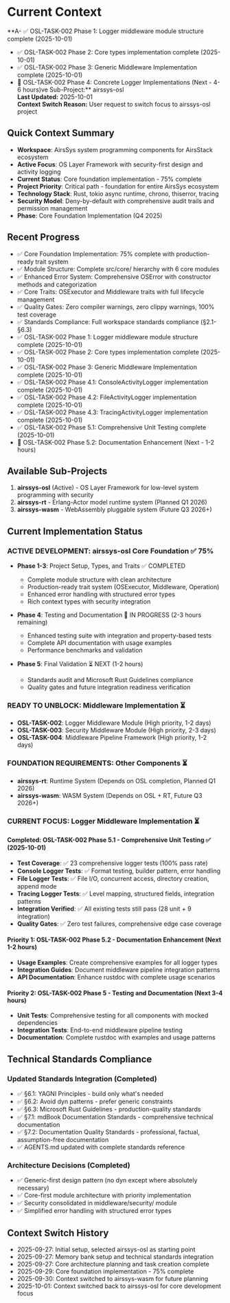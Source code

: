 # Current Context

**A- ✅ OSL-TASK-002 Phase 1: Logger middleware module structure complete (2025-10-01)
- ✅ OSL-TASK-002 Phase 2: Core types implementation complete (2025-10-01)
- ✅ OSL-TASK-002 Phase 3: Generic Middleware Implementation complete (2025-10-01)
- 🔄 OSL-TASK-002 Phase 4: Concrete Logger Implementations (Next - 4-6 hours)ve Sub-Project:** airssys-osl  
**Last Updated:** 2025-10-01  
**Context Switch Reason:** User request to switch focus to airssys-osl project

## Quick Context Summary
- **Workspace**: AirsSys system programming components for AirsStack ecosystem
- **Active Focus**: OS Layer Framework with security-first design and activity logging
- **Current Status**: Core foundation implementation - 75% complete
- **Project Priority**: Critical path - foundation for entire AirsSys ecosystem
- **Technology Stack**: Rust, tokio async runtime, chrono, thiserror, tracing
- **Security Model**: Deny-by-default with comprehensive audit trails and permission management
- **Phase**: Core Foundation Implementation (Q4 2025)

## Recent Progress
- ✅ Core Foundation Implementation: 75% complete with production-ready trait system
- ✅ Module Structure: Complete src/core/ hierarchy with 6 core modules
- ✅ Enhanced Error System: Comprehensive OSError with constructor methods and categorization
- ✅ Core Traits: OSExecutor and Middleware traits with full lifecycle management
- ✅ Quality Gates: Zero compiler warnings, zero clippy warnings, 100% test coverage
- ✅ Standards Compliance: Full workspace standards compliance (§2.1-§6.3)
- ✅ OSL-TASK-002 Phase 1: Logger middleware module structure complete (2025-10-01)
- ✅ OSL-TASK-002 Phase 2: Core types implementation complete (2025-10-01)
- ✅ OSL-TASK-002 Phase 3: Generic Middleware Implementation complete (2025-10-01)
- ✅ OSL-TASK-002 Phase 4.1: ConsoleActivityLogger implementation complete (2025-10-01)
- ✅ OSL-TASK-002 Phase 4.2: FileActivityLogger implementation complete (2025-10-01)
- ✅ OSL-TASK-002 Phase 4.3: TracingActivityLogger implementation complete (2025-10-01)
- ✅ OSL-TASK-002 Phase 5.1: Comprehensive Unit Testing complete (2025-10-01)
- 🔄 OSL-TASK-002 Phase 5.2: Documentation Enhancement (Next - 1-2 hours)

## Available Sub-Projects
1. **airssys-osl** (Active) - OS Layer Framework for low-level system programming with security  
2. **airssys-rt** - Erlang-Actor model runtime system (Planned Q1 2026)
3. **airssys-wasm** - WebAssembly pluggable system (Future Q3 2026+)

## Current Implementation Status

### ACTIVE DEVELOPMENT: airssys-osl Core Foundation ✅ 75%
- **Phase 1-3**: Project Setup, Types, and Traits ✅ COMPLETED
  - Complete module structure with clean architecture
  - Production-ready trait system (OSExecutor, Middleware, Operation)
  - Enhanced error handling with structured error types
  - Rich context types with security integration
  
- **Phase 4**: Testing and Documentation 🔄 IN PROGRESS (2-3 hours remaining)
  - Enhanced testing suite with integration and property-based tests
  - Complete API documentation with usage examples
  - Performance benchmarks and validation
  
- **Phase 5**: Final Validation ⏳ NEXT (1-2 hours)
  - Standards audit and Microsoft Rust Guidelines compliance
  - Quality gates and future integration readiness verification

### READY TO UNBLOCK: Middleware Implementation ⏳
- **OSL-TASK-002**: Logger Middleware Module (High priority, 1-2 days)
- **OSL-TASK-003**: Security Middleware Module (High priority, 2-3 days)  
- **OSL-TASK-004**: Middleware Pipeline Framework (High priority, 1-2 days)

### FOUNDATION REQUIREMENTS: Other Components ⏳
- **airssys-rt**: Runtime System (Depends on OSL completion, Planned Q1 2026)  
- **airssys-wasm**: WASM System (Depends on OSL + RT, Future Q3 2026+)

### CURRENT FOCUS: Logger Middleware Implementation ⏳

#### Completed: OSL-TASK-002 Phase 5.1 - Comprehensive Unit Testing ✅ (2025-10-01)
- **Test Coverage**: ✅ 23 comprehensive logger tests (100% pass rate)
- **Console Logger Tests**: ✅ Format testing, builder pattern, error handling
- **File Logger Tests**: ✅ File I/O, concurrent access, directory creation, append mode
- **Tracing Logger Tests**: ✅ Level mapping, structured fields, integration patterns
- **Integration Verified**: ✅ All existing tests still pass (28 unit + 9 integration)
- **Quality Gates**: ✅ Zero test failures, comprehensive edge case coverage

#### Priority 1: OSL-TASK-002 Phase 5.2 - Documentation Enhancement (Next 1-2 hours)
- **Usage Examples**: Create comprehensive examples for all logger types
- **Integration Guides**: Document middleware pipeline integration patterns
- **API Documentation**: Enhance rustdoc with complete usage scenarios

#### Priority 2: OSL-TASK-002 Phase 5 - Testing and Documentation (Next 3-4 hours)
- **Unit Tests**: Comprehensive testing for all components with mocked dependencies
- **Integration Tests**: End-to-end middleware pipeline testing
- **Documentation**: Complete rustdoc with examples and usage patterns

## Technical Standards Compliance

### Updated Standards Integration (Completed)
- ✅ §6.1: YAGNI Principles - build only what's needed
- ✅ §6.2: Avoid dyn patterns - prefer generic constraints
- ✅ §6.3: Microsoft Rust Guidelines - production-quality standards
- ✅ §7.1: mdBook Documentation Standards - comprehensive technical documentation
- ✅ §7.2: Documentation Quality Standards - professional, factual, assumption-free documentation
- ✅ AGENTS.md updated with complete standards reference

### Architecture Decisions (Completed)
- ✅ Generic-first design pattern (no dyn except where absolutely necessary)
- ✅ Core-first module architecture with priority implementation
- ✅ Security consolidated in middleware/security/ module
- ✅ Simplified error handling with structured error types

## Context Switch History
- 2025-09-27: Initial setup, selected airssys-osl as starting point
- 2025-09-27: Memory bank setup and technical standards integration  
- 2025-09-27: Core architecture planning and task creation complete
- 2025-09-29: Core foundation implementation - 75% complete
- 2025-09-30: Context switched to airssys-wasm for future planning
- 2025-10-01: Context switched back to airssys-osl for core development focus